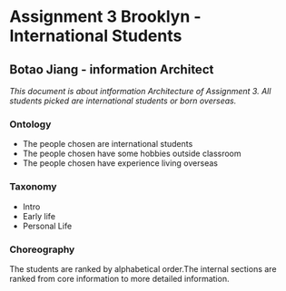 # Assignment 3 Brooklyn - International Students
## Botao Jiang - information Architect
*This document is about intformation Architecture of Assignment 3. All students picked are international students or born overseas.*

### Ontology
- The people chosen are international students
- The people chosen have some hobbies outside classroom
- The people chosen have experience living overseas

### Taxonomy
- Intro
- Early life
- Personal Life

### Choreography
The students are ranked by alphabetical order.The internal sections are ranked from core information to more detailed information.
